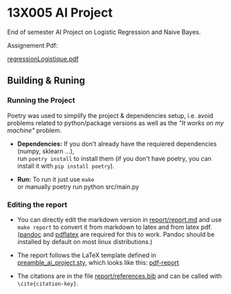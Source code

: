 # 13X005 AI Project

End of semester AI Project on Logistic Regression and Naive Bayes.

Assignement Pdf:

[regressionLogistique.pdf](regressionLogistique.pdf)

## Building & Runing

### Running the Project

Poetry was used to simplify the project & dependencies setup, 
i.e. avoid problems related to python/package versions as well as the _"It works on my machine"_ problem.

- **Dependencies:**
  If you don't already have the requiered dependencies (numpy, sklearn ...),  
  run `poetry install` to install them (if you don't have poetry, you can install it with `pip install poetry`).

- **Run:** To run it just use `make`  
    or manually poetry run python src/main.py

### Editing the report

- You can directly edit the markdown version in [report/report.md](report/report.md) and use `make report` to convert it from markdown to latex and from latex pdf.
([pandoc](https://pandoc.org) and [pdflatex](https://www.latex-project.org/get/) are required for this to work. Pandoc should be installed by default on most linux distributions.)

- The report follows the LaTeX template defined in [preamble_ai_project.sty](./report/preamble_ai_project.sty), which looks like this:
[pdf-report](./report/report.pdf)

- The citations are in the file [report/references.bib](report/references.bib) and can be called with `\cite{citation-key}`.
